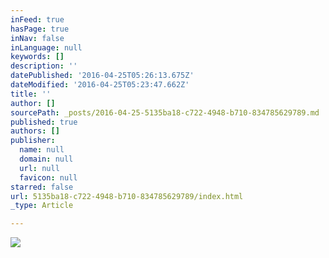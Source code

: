 ```yaml
---
inFeed: true
hasPage: true
inNav: false
inLanguage: null
keywords: []
description: ''
datePublished: '2016-04-25T05:26:13.675Z'
dateModified: '2016-04-25T05:23:47.662Z'
title: ''
author: []
sourcePath: _posts/2016-04-25-5135ba18-c722-4948-b710-834785629789.md
published: true
authors: []
publisher:
  name: null
  domain: null
  url: null
  favicon: null
starred: false
url: 5135ba18-c722-4948-b710-834785629789/index.html
_type: Article

---
```

![](https://the-grid-user-content.s3-us-west-2.amazonaws.com/63d1e07b-399b-4d39-8497-e527ae2465b6.png)